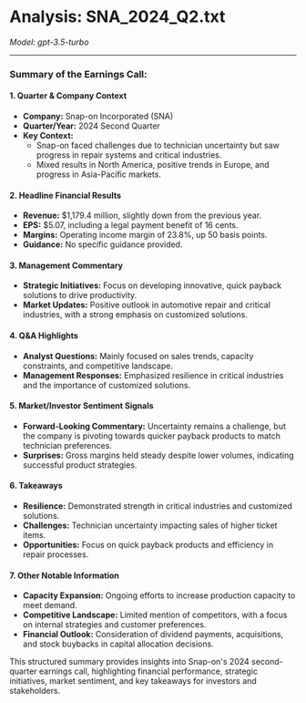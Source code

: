 # Analysis: SNA_2024_Q2.txt

*Model: gpt-3.5-turbo*

---

### Summary of the Earnings Call:

#### 1. **Quarter & Company Context**
- **Company:** Snap-on Incorporated (SNA)
- **Quarter/Year:** 2024 Second Quarter
- **Key Context:** 
  - Snap-on faced challenges due to technician uncertainty but saw progress in repair systems and critical industries.
  - Mixed results in North America, positive trends in Europe, and progress in Asia-Pacific markets.

#### 2. **Headline Financial Results**
- **Revenue:** $1,179.4 million, slightly down from the previous year.
- **EPS:** $5.07, including a legal payment benefit of 16 cents.
- **Margins:** Operating income margin of 23.8%, up 50 basis points.
- **Guidance:** No specific guidance provided.

#### 3. **Management Commentary**
- **Strategic Initiatives:** Focus on developing innovative, quick payback solutions to drive productivity.
- **Market Updates:** Positive outlook in automotive repair and critical industries, with a strong emphasis on customized solutions.

#### 4. **Q&A Highlights**
- **Analyst Questions:** Mainly focused on sales trends, capacity constraints, and competitive landscape.
- **Management Responses:** Emphasized resilience in critical industries and the importance of customized solutions.

#### 5. **Market/Investor Sentiment Signals**
- **Forward-Looking Commentary:** Uncertainty remains a challenge, but the company is pivoting towards quicker payback products to match technician preferences.
- **Surprises:** Gross margins held steady despite lower volumes, indicating successful product strategies.

#### 6. **Takeaways**
- **Resilience:** Demonstrated strength in critical industries and customized solutions.
- **Challenges:** Technician uncertainty impacting sales of higher ticket items.
- **Opportunities:** Focus on quick payback products and efficiency in repair processes.

#### 7. **Other Notable Information**
- **Capacity Expansion:** Ongoing efforts to increase production capacity to meet demand.
- **Competitive Landscape:** Limited mention of competitors, with a focus on internal strategies and customer preferences.
- **Financial Outlook:** Consideration of dividend payments, acquisitions, and stock buybacks in capital allocation decisions.

This structured summary provides insights into Snap-on's 2024 second-quarter earnings call, highlighting financial performance, strategic initiatives, market sentiment, and key takeaways for investors and stakeholders.